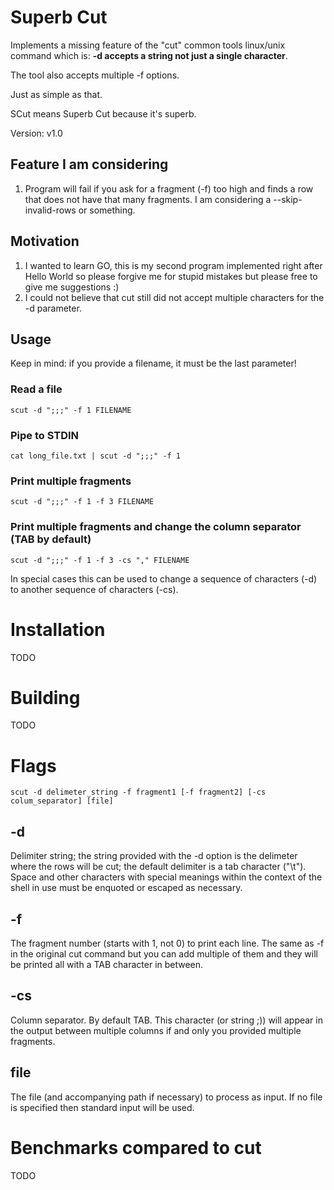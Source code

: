 # Superb Cut

Implements a missing feature of the "cut" common tools linux/unix command which is: **-d accepts a string not just a single character**.

The tool also accepts multiple -f options.

Just as simple as that.

SCut means Superb Cut because it's superb.

Version: v1.0

## Feature I am considering

1. Program will fail if you ask for a fragment (-f) too high and finds a row that does not have that many fragments. I am considering a --skip-invalid-rows or something.

## Motivation

1. I wanted to learn GO, this is my second program implemented right after Hello World so please forgive me for stupid mistakes but please free to give me suggestions :)
2. I could not believe that cut still did not accept multiple characters for the -d parameter.

## Usage

Keep in mind: if you provide a filename, it must be the last parameter!

### Read a file

```
scut -d ";;;" -f 1 FILENAME
```

### Pipe to STDIN

```
cat long_file.txt | scut -d ";;;" -f 1
```

### Print multiple fragments

```
scut -d ";;;" -f 1 -f 3 FILENAME
```

### Print multiple fragments and change the column separator (TAB by default)

```
scut -d ";;;" -f 1 -f 3 -cs "," FILENAME
```

In special cases this can be used to change a sequence of characters (-d) to another sequence of characters (-cs).

# Installation

TODO

# Building

TODO

# Flags

```
scut -d delimeter_string -f fragment1 [-f fragment2] [-cs colum_separator] [file]
```

## -d

Delimiter string; the string provided with the -d option is the delimeter where the rows will be cut; the default delimiter is a tab character ("\t"). Space and other characters with special meanings within the context of the shell in use must be enquoted or escaped as necessary.

## -f

The fragment number (starts with 1, not 0) to print each line.
The same as -f in the original cut command but you can add multiple of them and they will be
printed all with a TAB character in between.

## -cs
Column separator. By default TAB. This character (or string ;)) will appear in the output between multiple columns if and only you provided multiple fragments.

## file

The file (and accompanying path if necessary) to process as input. If no file is specified then standard input will be used.


# Benchmarks compared to cut

TODO